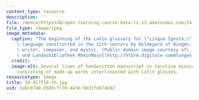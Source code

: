 ```yaml
---
content_type: resource
description: ''
file: /media/https%3A/open-learning-course-data-rc.s3.amazonaws.com/24-917-conlangs-how-to-construct-a-language-fall-2018/2abc074085897c70443e5b31fe674e82_24-917f18-th.jpg
file_type: image/jpeg
image_metadata:
  caption: "The beginning of the Latin glossary for \"Lingua Ignota,\" an artificial\
    \ language constructed in the 12th century by Hildegard of Bingen, a German abbess,\
    \ writer, composer, and mystic. (Public domain image courtesy of\_[Hochschul-\
    \ und Landesbibliothek RheinMain](http://hlbrm.digitale-sammlungen.hebis.de/handschriften-hlbrm/content/pageview/450555).)"
  credit: ''
  image-alt: Several lines of handwritten manuscript in Caroline minuscule script,
    consisting of made-up words interlineated with Latin glosses.
resourcetype: Image
title: 24-917f18-th.jpg
uid: 2abc0740-8589-7c70-443e-5b31fe674e82
---
```

